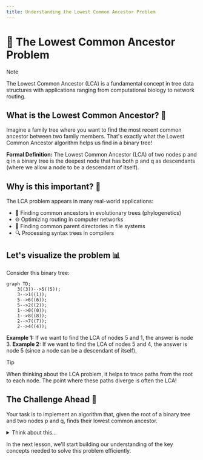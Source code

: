 ```yaml
---
title: Understanding the Lowest Common Ancestor Problem
---
```


# 🌳 The Lowest Common Ancestor Problem

> [!NOTE]
> The Lowest Common Ancestor (LCA) is a fundamental concept in tree data structures with applications ranging from computational biology to network routing.

## What is the Lowest Common Ancestor? 🤔

Imagine a family tree where you want to find the most recent common ancestor between two family members. That's exactly what the Lowest Common Ancestor algorithm helps us find in a binary tree!

**Formal Definition:** The Lowest Common Ancestor (LCA) of two nodes p and q in a binary tree is the deepest node that has both p and q as descendants (where we allow a node to be a descendant of itself).

## Why is this important? 🎯

The LCA problem appears in many real-world applications:

- 🧬 Finding common ancestors in evolutionary trees (phylogenetics)
- 🌐 Optimizing routing in computer networks
- 📁 Finding common parent directories in file systems
- 🔍 Processing syntax trees in compilers

## Let's visualize the problem 📊

Consider this binary tree:

```mermaid
graph TD;
    3((3))-->5((5));
    3-->1((1));
    5-->6((6));
    5-->2((2));
    1-->0((0));
    1-->8((8));
    2-->7((7));
    2-->4((4));
```

**Example 1:** If we want to find the LCA of nodes 5 and 1, the answer is node 3.
**Example 2:** If we want to find the LCA of nodes 5 and 4, the answer is node 5 (since a node can be a descendant of itself).

> [!TIP]
> When thinking about the LCA problem, it helps to trace paths from the root to each node. The point where these paths diverge is often the LCA!

## The Challenge Ahead 💪

Your task is to implement an algorithm that, given the root of a binary tree and two nodes p and q, finds their lowest common ancestor.

<details>
<summary>Think about this...</summary>

How would you approach this problem? Would you:
- Trace paths from the root to each node?
- Use a recursive approach to search the tree?
- Try an iterative solution with a stack or queue?

Each approach has its own advantages and trade-offs that we'll explore in the upcoming lessons.
</details>

In the next lesson, we'll start building our understanding of the key concepts needed to solve this problem efficiently. 